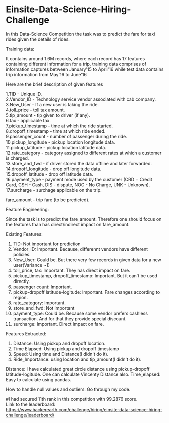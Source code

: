 # Einsite-Data-Science-Hiring-Challenge

In this Data-Science Competition the task was to predict the fare for taxi rides given the details of rides.

Training data: 

It contains around 1.6M records, where each record has  17 features containing different information for a trip. 
training data comprises of information captures between January'15 to April'16 while test data contains trip information from May'16 to June'16 

Here are the brief description of given features

  1.TID - Unique ID.  
  2.Vendor_ID - Technology service vendor associated with cab company.  
  3.New_User - If a new user is taking the ride.  
  4.toll_price - toll tax amount.  
  5.tip_amount - tip given to driver (if any).  
  6.tax - applicable tax.  
  7.pickup_timestamp - time at which the ride started.  
  8.dropoff_timestamp - time at which ride ended.  
  9.passenger_count - number of passenger during the ride.  
  10.pickup_longitude - pickup location longitude data.  
  11.pickup_latitude - pickup location latitude data.  
  12.rate_category - category assigned to different rates at which a customer is charged.  
  13.store_and_fwd - if driver stored the data offline and later forwarded.  
  14.dropoff_longitude - drop off longitude data.  
  15.dropoff_latitude - drop off latitude data.  
  16.payment_type - payment mode used by the customer (CRD = Credit Card, CSH - Cash, DIS - dispute, NOC - No Charge, UNK - Unknown).  
  17.surcharge - surchage applicable on the trip.  

  fare_amount - trip fare (to be predicted).

 

Feature Engineering:

Since the task is to predict the fare_amount. Therefore one should focus on the features than has direct/indirect impact on fare_amount.

Existing Features:
  1.  TID: Not important for prediction
  2.  Vendor_ID: Important. Because, differennt vendors have different policies.
  3.  New_User:  Could be. But there very few records in given data for a new user(Variance ~1)
  4.  toll_price, tax: Important. They has direct impact on fare.
  5.  pickup_timestamp, dropoff_timestamp: Important. But it can't be used directly. 
  6.  passenger count: Important.
  7.  pickup-dropoff latitude-logitude: Important. Fare changes according to region.
  8.  rate_category: Important.
  9.  store_and_fwd: Not important
  10. payment_type: Could be. Because some vendor prefers cashless transaction. And for that they provide special discount.
  11. surcharge: Important. Direct Impact on fare.
  
Features Extracted:
  1. Distance: Using pickup and dropoff location.
  2. Time Elapsed: Using pickup and dropoff timestamp
  3. Speed: Using time and Distance(I didn't do it).
  4. Ride_Importance: using location and tip_amount(I didn't do it).
  
Distance: I have calculated great circle distance using pickup-dropoff latitude-logitude. One can calculate Vincenty Distance also.
Time_elapsed: Easy to calculate using pandas.

How to handle null values and outliers: Go through my code.  

#I had secured 11th rank in this competition with 99.2876 score.  
Link to the leaderboard: https://www.hackerearth.com/challenge/hiring/einsite-data-science-hiring-challenge/leaderboard/
